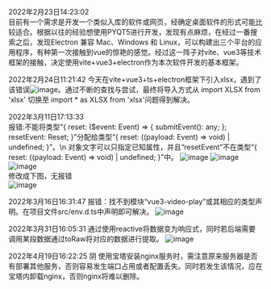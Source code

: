 2022年2月23日14:23:02  
	目前有一个需求是开发一个类似入库的软件或网页，经确定桌面软件的形式可能比较适合。根据以往的经验想使用PYQT5进行开发，发现有点麻烦，在经过一番搜索之后，发现Electron 兼容 Mac、Windows 和 Linux，可以构建出三个平台的应用程序，有种第一次接触到vue的惊艳的感觉。经过这一阵子对vite、vue3等技术框架的接触，决定使用vite+vue3+electron作为本次软件开发的基本框架。

2022年2月24日11:21:42
	今天在vite+vue3+ts+electron框架下引入xlsx，遇到了该错误![image](https://user-images.githubusercontent.com/39286292/155452044-fc313595-7066-4e8a-b9eb-9ca42ec8e9cd.png)。通过不断的查找与尝试，最终将导入方式从 import XLSX from 'xlsx' 切换至 import * as XLSX from 'xlsx'问题得到解决。   
	
2022年3月11日17:13:33   
	报错:不能将类型“{ reset: ($event: Event) => { submitEvent(): any; }; resetEvent: Reset; }”分配给类型“{ reset: ((payload: Event) => void) | undefined; }”。\n  对象文字可以只指定已知属性，并且“resetEvent”不在类型“{ reset: ((payload: Event) => void) | undefined; }”中。
	![image](https://user-images.githubusercontent.com/39286292/157838073-19bef6b5-041f-45e7-a249-39f5967b0751.png)
![image](https://user-images.githubusercontent.com/39286292/157838112-b23ca87f-fde7-4553-9078-fad622abf2d8.png)
![image](https://user-images.githubusercontent.com/39286292/157838148-d2a24eac-334d-4693-aa26-d0dc0433f8ee.png)   
修改成下图，无报错   
![image](https://user-images.githubusercontent.com/39286292/157838926-b8185c85-d677-4c02-8883-14ca06337a37.png)

2022年3月16日16:31:47
报错：找不到模块“vue3-video-play”或其相应的类型声明。在项目文件src/env.d.ts中声明即可解决。
![image](https://user-images.githubusercontent.com/39286292/158549669-7349f053-8efb-47a2-aca0-cc22ddc139ae.png)

2022年3月31日16:05:31
通过使用reactive将数据变为响应式，同时若后端需要调用某段数据通过toRaw将对应的数据进行提取。
![image](https://user-images.githubusercontent.com/39286292/161007842-462ca1f6-2b07-4f5a-9f76-f00f0b9a2f47.png)

2022年4月19日16:22:25 阴
使用宝塔安装nginx服务时，需注意原来服务器是否有部署其他服务，否则容易发生端口占用或者配置丢失。同时若发生该情况，应在宝塔内卸载nginx，否则nginx将难以删除。
